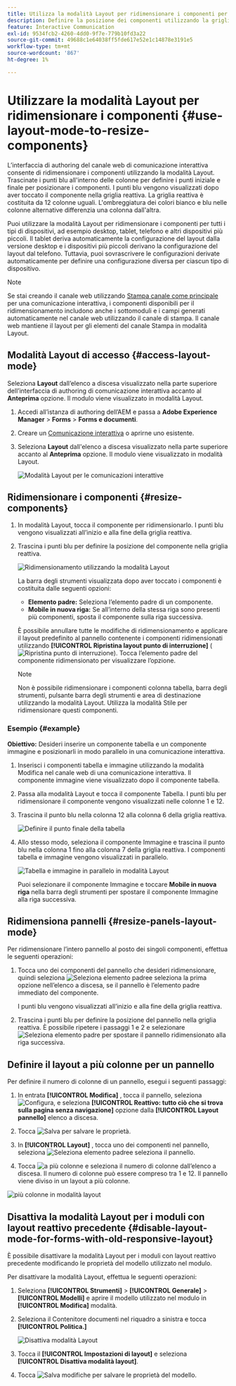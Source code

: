 ```yaml
---
title: Utilizza la modalità Layout per ridimensionare i componenti per la comunicazione interattiva
description: Definire la posizione dei componenti utilizzando la griglia reattiva disponibile in modalità Layout
feature: Interactive Communication
exl-id: 9534fcb2-4260-4dd0-9f7e-779b10fd3a22
source-git-commit: 49688c1e64038ff5fde617e52e1c14878e3191e5
workflow-type: tm+mt
source-wordcount: '867'
ht-degree: 1%

---
```


# Utilizzare la modalità Layout per ridimensionare i componenti {#use-layout-mode-to-resize-components}

L’interfaccia di authoring del canale web di comunicazione interattiva consente di ridimensionare i componenti utilizzando la modalità Layout. Trascinate i punti blu all&#39;interno delle colonne per definire i punti iniziale e finale per posizionare i componenti. I punti blu vengono visualizzati dopo aver toccato il componente nella griglia reattiva. La griglia reattiva è costituita da 12 colonne uguali. L&#39;ombreggiatura dei colori bianco e blu nelle colonne alternative differenzia una colonna dall&#39;altra.

Puoi utilizzare la modalità Layout per ridimensionare i componenti per tutti i tipi di dispositivi, ad esempio desktop, tablet, telefono e altri dispositivi più piccoli. Il tablet deriva automaticamente la configurazione del layout dalla versione desktop e i dispositivi più piccoli derivano la configurazione del layout dal telefono. Tuttavia, puoi sovrascrivere le configurazioni derivate automaticamente per definire una configurazione diversa per ciascun tipo di dispositivo.

>[!NOTE]
>
>Se stai creando il canale web utilizzando [Stampa canale come principale](../../forms/using/create-interactive-communication.md) per una comunicazione interattiva, i componenti disponibili per il ridimensionamento includono anche i sottomoduli e i campi generati automaticamente nel canale web utilizzando il canale di stampa. Il canale web mantiene il layout per gli elementi del canale Stampa in modalità Layout.

## Modalità Layout di accesso {#access-layout-mode}

Seleziona **Layout** dall’elenco a discesa visualizzato nella parte superiore dell’interfaccia di authoring di comunicazione interattiva accanto al **Anteprima** opzione. Il modulo viene visualizzato in modalità Layout.

1. Accedi all’istanza di authoring dell’AEM e passa a **Adobe Experience Manager** > **Forms** > **Forms e documenti**.
1. Creare un [Comunicazione interattiva](../../forms/using/create-interactive-communication.md) o aprirne uno esistente.
1. Seleziona **Layout** dall&#39;elenco a discesa visualizzato nella parte superiore accanto al **Anteprima** opzione. Il modulo viene visualizzato in modalità Layout.

   ![Modalità Layout per le comunicazioni interattive](assets/layout_mode_ic_new.png)

## Ridimensionare i componenti {#resize-components}

1. In modalità Layout, tocca il componente per ridimensionarlo. I punti blu vengono visualizzati all’inizio e alla fine della griglia reattiva.
1. Trascina i punti blu per definire la posizione del componente nella griglia reattiva.

   ![Ridimensionamento utilizzando la modalità Layout](assets/layout_mode_resize_new_updated.png)

   La barra degli strumenti visualizzata dopo aver toccato i componenti è costituita dalle seguenti opzioni:

   * **Elemento padre:** Seleziona l’elemento padre di un componente.
   * **Mobile in nuova riga:** Se all’interno della stessa riga sono presenti più componenti, sposta il componente sulla riga successiva.

   È possibile annullare tutte le modifiche di ridimensionamento e applicare il layout predefinito al pannello contenente i componenti ridimensionati utilizzando **[!UICONTROL Ripristina layout punto di interruzione]** ( ![Ripristina punto di interruzione](assets/reverttopreviouslypublishedversion.png)). Tocca l’elemento padre del componente ridimensionato per visualizzare l’opzione.

   >[!NOTE]
   >
   >Non è possibile ridimensionare i componenti colonna tabella, barra degli strumenti, pulsante barra degli strumenti e area di destinazione utilizzando la modalità Layout. Utilizza la modalità Stile per ridimensionare questi componenti.

### Esempio {#example}

**Obiettivo:** Desideri inserire un componente tabella e un componente immagine e posizionarli in modo parallelo in una comunicazione interattiva.

1. Inserisci i componenti tabella e immagine utilizzando la modalità Modifica nel canale web di una comunicazione interattiva. Il componente immagine viene visualizzato dopo il componente tabella.
1. Passa alla modalità Layout e tocca il componente Tabella. I punti blu per ridimensionare il componente vengono visualizzati nelle colonne 1 e 12.
1. Trascina il punto blu nella colonna 12 alla colonna 6 della griglia reattiva.

   ![Definire il punto finale della tabella](assets/layout_mode_end_point_table_new.png)

1. Allo stesso modo, seleziona il componente Immagine e trascina il punto blu nella colonna 1 fino alla colonna 7 della griglia reattiva. I componenti tabella e immagine vengono visualizzati in parallelo.

   ![Tabella e immagine in parallelo in modalità Layout](assets/table_image_parallel_new.png)

   Puoi selezionare il componente Immagine e toccare **Mobile in nuova riga** nella barra degli strumenti per spostare il componente Immagine alla riga successiva.

## Ridimensiona pannelli {#resize-panels-layout-mode}

Per ridimensionare l’intero pannello al posto dei singoli componenti, effettua le seguenti operazioni:

1. Tocca uno dei componenti del pannello che desideri ridimensionare, quindi seleziona ![Seleziona elemento padre](assets/select_parent_icon.svg)e seleziona la prima opzione nell’elenco a discesa, se il pannello è l’elemento padre immediato del componente.

   I punti blu vengono visualizzati all’inizio e alla fine della griglia reattiva.

1. Trascina i punti blu per definire la posizione del pannello nella griglia reattiva.
È possibile ripetere i passaggi 1 e 2 e selezionare ![Seleziona elemento padre](assets/float_to_new_line_icon.svg) per spostare il pannello ridimensionato alla riga successiva.

## Definire il layout a più colonne per un pannello

Per definire il numero di colonne di un pannello, esegui i seguenti passaggi:

1. In entrata **[!UICONTROL Modifica]** , tocca il pannello, seleziona ![Configura](assets/configure_icon.png), e seleziona **[!UICONTROL Reattivo: tutto ciò che si trova sulla pagina senza navigazione]** opzione dalla **[!UICONTROL Layout pannello]** elenco a discesa.

1. Tocca ![Salva](assets/save_icon.svg) per salvare le proprietà.

1. In **[!UICONTROL Layout]** , tocca uno dei componenti nel pannello, seleziona ![Seleziona elemento padre](assets/select_parent_icon.svg)e seleziona il pannello.

1. Tocca ![a più colonne](assets/multi-column.svg) e seleziona il numero di colonne dall’elenco a discesa. Il numero di colonne può essere compreso tra 1 e 12. Il pannello viene diviso in un layout a più colonne.

![più colonne in modalità layout](assets/multi-column-layout.png)

## Disattiva la modalità Layout per i moduli con layout reattivo precedente {#disable-layout-mode-for-forms-with-old-responsive-layout}

È possibile disattivare la modalità Layout per i moduli con layout reattivo precedente modificando le proprietà del modello utilizzato nel modulo.

Per disattivare la modalità Layout, effettua le seguenti operazioni:

1. Seleziona **[!UICONTROL Strumenti]** > **[!UICONTROL Generale]** > **[!UICONTROL Modelli]** e aprire il modello utilizzato nel modulo in **[!UICONTROL Modifica]** modalità.
1. Seleziona il Contenitore documenti nel riquadro a sinistra e tocca **[!UICONTROL Politica.]**

   ![Disattiva modalità Layout](assets/policy_disable_layout_mode.png)

1. Tocca il **[!UICONTROL Impostazioni di layout]** e seleziona **[!UICONTROL Disattiva modalità layout]**.
1. Tocca ![Salva modifiche](assets/save_icon.png) per salvare le proprietà del modello.
